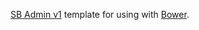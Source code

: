[SB Admin v1](https://github.com/IronSummitMedia/startbootstrap/tree/master/templates/sb-admin) template for using with [Bower](http://bower.io).